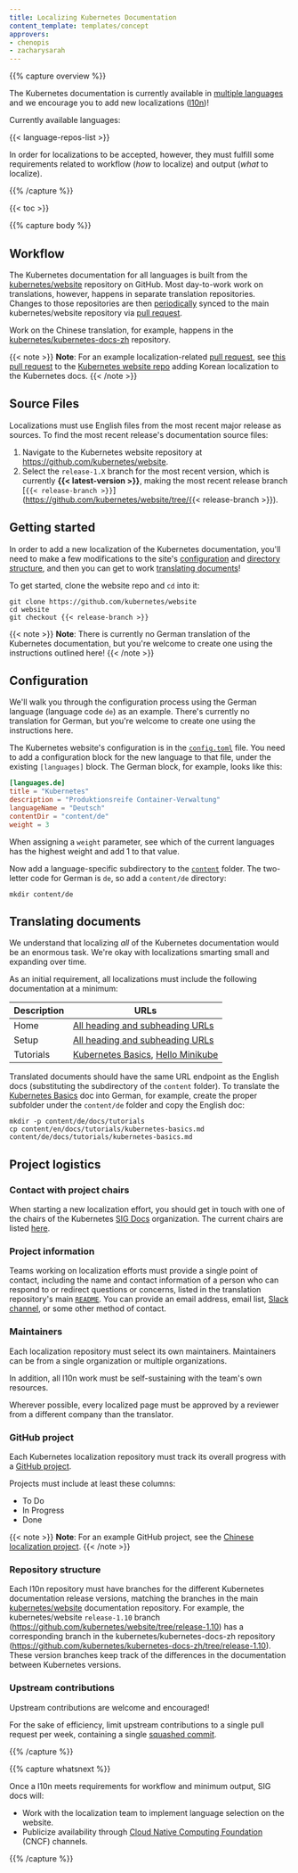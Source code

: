 ```yaml
---
title: Localizing Kubernetes Documentation
content_template: templates/concept
approvers:
- chenopis
- zacharysarah
---
```


{{% capture overview %}}

The Kubernetes documentation is currently available in [multiple languages](#supported-languages) and we encourage you to add new localizations ([l10n](https://blog.mozilla.org/l10n/2011/12/14/i18n-vs-l10n-whats-the-diff/))!

Currently available languages:

{{< language-repos-list >}}

In order for localizations to be accepted, however, they must fulfill some requirements related to workflow (*how* to localize) and output (*what* to localize).

{{% /capture %}}

{{< toc >}}

{{% capture body %}}

## Workflow

The Kubernetes documentation for all languages is built from the [kubernetes/website](https://github.com/kubernetes/website) repository on GitHub. Most day-to-work work on translations, however, happens in separate translation repositories. Changes to those repositories are then [periodically](#upstream-contributions) synced to the main kubernetes/website repository via [pull request](../create-pull-request).

Work on the Chinese translation, for example, happens in the [kubernetes/kubernetes-docs-zh](https://github.com/kubernetes/kubernetes-docs-zh) repository.

{{< note >}}
**Note**: For an example localization-related [pull request](../create-pull-request), see [this pull request](https://github.com/kubernetes/website/pull/8636) to the [Kubernetes website repo](https://github.com/kubernetes/website) adding Korean localization to the Kubernetes docs.
{{< /note >}}

## Source Files

Localizations must use English files from the most recent major release as sources. To find the most recent release's documentation source files:

1. Navigate to the Kubernetes website repository at https://github.com/kubernetes/website.
2. Select the `release-1.X` branch for the most recent version, which is currently **{{< latest-version >}}**, making the most recent release branch [`{{< release-branch >}}`](https://github.com/kubernetes/website/tree/{{< release-branch >}}).

## Getting started

In order to add a new localization of the Kubernetes documentation, you'll need to make a few modifications to the site's [configuration](#configuration) and [directory structure](#new-directory), and then you can get to work [translating documents](#translating-documents)!

To get started, clone the website repo and `cd` into it:

```shell
git clone https://github.com/kubernetes/website
cd website
git checkout {{< release-branch >}}
```

{{< note >}}
**Note**: There is currently no German translation of the Kubernetes documentation, but you're welcome to create one using the instructions outlined here!
{{< /note >}}

## Configuration

We'll walk you through the configuration process using the German language (language code `de`) as an example. There's currently no translation for German, but you're welcome to create one using the instructions here.

The Kubernetes website's configuration is in the [`config.toml`](https://github.com/kubernetes/website/tree/master/config.toml) file. You need to add a configuration block for the new language to that file, under the existing `[languages]` block. The German block, for example, looks like this:

```toml
[languages.de]
title = "Kubernetes"
description = "Produktionsreife Container-Verwaltung"
languageName = "Deutsch"
contentDir = "content/de"
weight = 3
```

When assigning a `weight` parameter, see which of the current languages has the highest weight and add 1 to that value.

Now add a language-specific subdirectory to the [`content`](https://github.com/kubernetes/website/tree/master/content) folder. The two-letter code for German is `de`, so add a `content/de` directory:

```shell
mkdir content/de
```

## Translating documents

We understand that localizing *all* of the Kubernetes documentation would be an enormous task. We're okay with localizations smarting small and expanding over time.

As an initial requirement, all localizations must include the following documentation at a minimum:

Description | URLs
-----|-----
Home | [All heading and subheading URLs](https://kubernetes.io/docs/home/)
Setup | [All heading and subheading URLs](https://kubernetes.io/docs/setup/)
Tutorials | [Kubernetes Basics](https://kubernetes.io/docs/tutorials/kubernetes-basics/), [Hello Minikube](https://kubernetes.io/docs/tutorials/stateless-application/hello-minikube/)

Translated documents should have the same URL endpoint as the English docs (substituting the subdirectory of the `content` folder). To translate the [Kubernetes Basics](https://kubernetes.io/docs/tutorials/kubernetes-basics/) doc into German, for example, create the proper subfolder under the `content/de` folder and copy the English doc:

```shell
mkdir -p content/de/docs/tutorials
cp content/en/docs/tutorials/kubernetes-basics.md content/de/docs/tutorials/kubernetes-basics.md
```

## Project logistics

### Contact with project chairs

When starting a new localization effort, you should get in touch with one of the chairs of the Kubernetes [SIG Docs](https://github.com/kubernetes/community/tree/master/sig-docs) organization. The current chairs are listed [here](https://github.com/kubernetes/community/tree/master/sig-docs#chairs).

### Project information

Teams working on localization efforts must provide a single point of contact, including the name and contact information of a person who can respond to or redirect questions or concerns, listed in the translation repository's main [`README`](https://help.github.com/articles/about-readmes/). You can provide an email address, email list, [Slack channel](https://slack.com/), or some other method of contact.

### Maintainers

Each localization repository must select its own maintainers. Maintainers can be from a single organization or multiple organizations.

In addition, all l10n work must be self-sustaining with the team's own resources.

Wherever possible, every localized page must be approved by a reviewer from a different company than the translator.

### GitHub project

Each Kubernetes localization repository must track its overall progress with a [GitHub project](https://help.github.com/articles/creating-a-project-board/).

Projects must include at least these columns:

- To Do
- In Progress
- Done

{{< note >}}
**Note**: For an example GitHub project, see the [Chinese localization project](https://github.com/kubernetes/kubernetes-docs-zh/projects/1).
{{< /note >}}

### Repository structure

Each l10n repository must have branches for the different Kubernetes documentation release versions, matching the branches in the main [kubernetes/website](https://github.com/kubernetes/website) documentation repository. For example, the kubernetes/website `release-1.10` branch (https://github.com/kubernetes/website/tree/release-1.10) has a corresponding branch in the kubernetes/kubernetes-docs-zh repository (https://github.com/kubernetes/kubernetes-docs-zh/tree/release-1.10). These version branches keep track of the differences in the documentation between Kubernetes versions.

### Upstream contributions

Upstream contributions are welcome and encouraged!

For the sake of efficiency, limit upstream contributions to a single pull request per week, containing a single [squashed commit](https://github.com/todotxt/todo.txt-android/wiki/Squash-All-Commits-Related-to-a-Single-Issue-into-a-Single-Commit).

{{% /capture %}}

{{% capture whatsnext %}}

Once a l10n meets requirements for workflow and minimum output, SIG docs will:

- Work with the localization team to implement language selection on the website.
- Publicize availability through [Cloud Native Computing Foundation](https://www.cncf.io/) (CNCF) channels.

{{% /capture %}}
